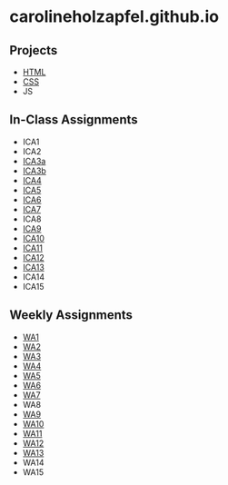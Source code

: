 # carolineholzapfel.github.io

## **Projects** 

- [HTML](https://carolineholzapfel.github.io/html-midterm/page5.html)
- [CSS](https://carolineholzapfel.github.io/index.html)
- JS

## **In-Class Assignments**

- ICA1
- ICA2
- [ICA3a](https://carolineholzapfel.github.io/ica/ica3a.html)
- [ICA3b](https://carolineholzapfel.github.io/ica/ica3b.html)
- [ICA4](https://carolineholzapfel.github.io/ica/ica4.html)
- [ICA5](https://carolineholzapfel.github.io/ica/ica5.html)
- [ICA6](https://carolineholzapfel.github.io/ica/ica6/ica6-part1.html)
- [ICA7](https://carolineholzapfel.github.io/ica/ica7/ica7.html)
- ICA8
- [ICA9](https://carolineholzapfel.github.io/ica9.html)
- [ICA10](https://carolineholzapfel.github.io/ica/ica10/ica10.html)
- [ICA11](https://carolineholzapfel.github.io/ica/ica11/ica11.html)
- [ICA12](https://carolineholzapfel.github.io/ica/ica12/ica12.html)
- [ICA13](https://carolineholzapfel.github.io/ica/ica13.html)
- ICA14
- ICA15

## **Weekly Assignments**

- [WA1](https://carolineholzapfel.github.io/wa/wa1.html)
- [WA2](http://carolineholzapfel.github.io/wa/wa2.html)
- [WA3](https://carolineholzapfel.github.io/wa/wa3.html)
- [WA4](https://carolineholzapfel.github.io/wa/wa4.html)
- [WA5](https://carolineholzapfel.github.io/wa/wa5.html)
- [WA6](https://carolineholzapfel.github.io/wa/wa6/wa6.html)
- [WA7](https://carolineholzapfel.github.io/wa/wa7/wa7.html)
- WA8
- [WA9](https://carolineholzapfel.github.io/wa/wa9.html)
- [WA10](https://carolineholzapfel.github.io/wa/wa10/wa10.html)
- [WA11](https://carolineholzapfel.github.io/wa/wa11/wa11.html)
- [WA12](https://carolineholzapfel.github.io/wa/wa12/wa12.html)
- [WA13](https://carolineholzapfel.github.io/wa/wa13.html)
- WA14
- WA15
